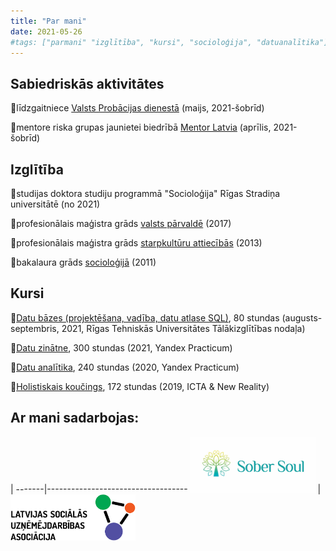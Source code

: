 ```yaml
---
title: "Par mani"
date: 2021-05-26
#tags: ["parmani" "izglītība", "kursi", "socioloģija", "datuanalītika"]
---
```



## Sabiedriskās aktivitātes

🔹līdzgaitniece [Valsts Probācijas dienestā](https://www.vpd.gov.lv/lv) (maijs, 2021-šobrīd)

🔹mentore riska grupas jaunietei biedrībā [Mentor Latvia](https://mentor.lv/) (aprīlis, 2021-šobrīd)


## Izglītība

🔹studijas doktora studiju programmā "Socioloģija" Rīgas Stradiņa universitātē (no 2021) 

🔹profesionālais maģistra grāds [valsts pārvaldē](https://drive.google.com/file/d/1i17aAyS8kfWV12pCmjRIeVRBS1iRo0mr/view?usp=sharing) (2017)

🔹profesionālais maģistra grāds [starpkultūru attiecībās](https://drive.google.com/file/d/1Hkr1PEl0q2Nd7d4b5-uOO8cM1X0vba3X/view?usp=sharing) (2013)

🔹bakalaura grāds [socioloģijā](https://drive.google.com/file/d/1lDruXppcwq72QqCL9n600dPGEeuAqHHy/view?usp=sharing) (2011)


## Kursi

🔹[Datu bāzes (projektēšana, vadība, datu atlase SQL)](https://www.rtu.lv/writable/public_files/RTU_datu_bazes_projektesana_vadiba_datu_atlase_sql_.pdf), 80 stundas (augusts-septembris, 2021, Rīgas Tehniskās Universitātes Tālākizglītības nodaļa)

🔹[Datu zinātne](https://drive.google.com/file/d/1DQS-eZEieHUnA99e_FdHJNrSYZDA0g-X/view?usp=sharing), 300 stundas (2021, Yandex Practicum)

🔹[Datu analītika](https://drive.google.com/file/d/1bFek9US4sUYHL0GJPBk4dqB_B7aL3yPn/view?usp=sharing), 240 stundas (2020, Yandex Practicum)

🔹[Holistiskais koučings](https://drive.google.com/file/d/19UKZyOxjpATDPK_fZ1G90LN79Q0Mrseh/view?usp=sharing), 172 stundas (2019, ICTA & New Reality) 

## Ar mani sadarbojas: 

 | 
-------|-----------------------------------
<img src="SoberSoul.jpg" alt="SoberSoul" width="200"/> | <img src="lsua.png" alt="lsua" width="200"/>





